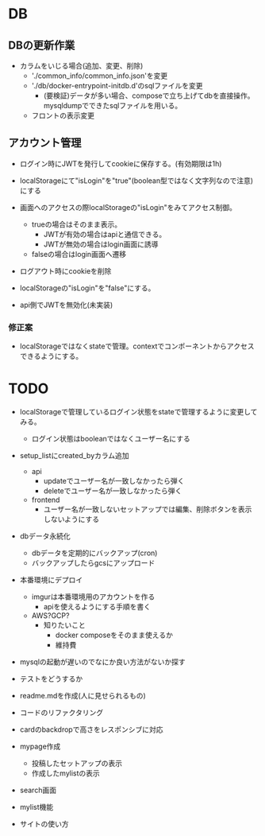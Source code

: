 # DB
## DBの更新作業
- カラムをいじる場合(追加、変更、削除)
  - './common_info/common_info.json'を変更
  - './db/docker-entrypoint-initdb.d'のsqlファイルを変更
    - (要検証)データが多い場合、composeで立ち上げてdbを直接操作。mysqldumpでできたsqlファイルを用いる。
  - フロントの表示変更

## アカウント管理
- ログイン時にJWTを発行してcookieに保存する。(有効期限は1h)
- localStorageにて"isLogin"を"true"(boolean型ではなく文字列なので注意)にする

- 画面へのアクセスの際localStorageの"isLogin"をみてアクセス制御。
  - trueの場合はそのまま表示。
    - JWTが有効の場合はapiと通信できる。
    - JWTが無効の場合はlogin画面に誘導
  - falseの場合はlogin画面へ遷移

- ログアウト時にcookieを削除
- localStorageの"isLogin"を"false"にする。
- api側でJWTを無効化(未実装)

### 修正案
- localStorageではなくstateで管理。contextでコンポーネントからアクセスできるようにする。


# TODO

- localStorageで管理しているログイン状態をstateで管理するように変更してみる。
  - ログイン状態はbooleanではなくユーザー名にする

- setup_listにcreated_byカラム追加
  - api
    - updateでユーザー名が一致しなかったら弾く
    - deleteでユーザー名が一致しなかったら弾く
  - frontend
    - ユーザー名が一致しないセットアップでは編集、削除ボタンを表示しないようにする

- dbデータ永続化
  - dbデータを定期的にバックアップ(cron)
  - バックアップしたらgcsにアップロード
- 本番環境にデプロイ
  - imgurは本番環境用のアカウントを作る
    - apiを使えるようにする手順を書く
  - AWS?GCP?
    - 知りたいこと
      - docker composeをそのまま使えるか
      - 維持費


- mysqlの起動が遅いのでなにか良い方法がないか探す
- テストをどうするか
- readme.mdを作成(人に見せられるもの)
- コードのリファクタリング
- cardのbackdropで高さをレスポンシブに対応
- mypage作成
  - 投稿したセットアップの表示
  - 作成したmylistの表示
- search画面
- mylist機能
- サイトの使い方

